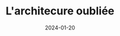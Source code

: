---
date: 2024-01-20
published: true
title: "L'architecure oubliée"
description: "L'architecture est la grande oubliée de la transition mondiale, un long texte"
categories: liste, post
disciplines: post
media: Website
ownership: GM
client: GM
time_period: 2024
thumbnail: "/projects/archi_oublie/archi_oublie.jpg"
url : "https://guillaume-meunier.medium.com/larchitecture-et-le-b%C3%A2timent-les-grands-oubli%C3%A9s-de-la-transition-5efdda7663ce"
lien : "https://guillaume-meunier.medium.com/larchitecture-et-le-b%C3%A2timent-les-grands-oubli%C3%A9s-de-la-transition-5efdda7663ce"
---